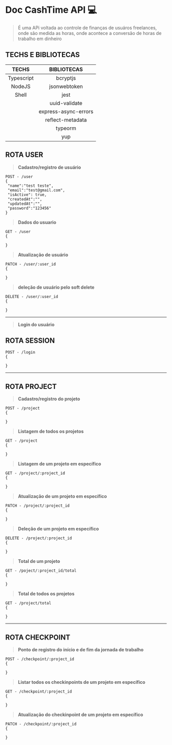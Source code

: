 # Doc CashTime API 💻

> É uma APi voltada ao controle de finanças de usuáros freelances, onde são medida as horas, onde acontece a conversão de horas de trabalho em dinheiro

## TECHS E BIBLIOTECAS
| TECHS | BIBLIOTECAS |
|:-------:|:-------------:|
|   Typescript  |bcryptjs            |
|    NodeJS     |jsonwebtoken        |
|    Shell      |jest                |
|               |uuid-validate       |
|               |express-async-errors|
|               |reflect-metadata    |
|               |typeorm             |
|               |yup                 |

## ROTA USER
>**Cadastro/registro de usuário**
```
POST - /user 
{
 "name":"test teste",
 "email":"test@gmail.com",
 "isActive": true,
 "createdAt":"",
 "updatedAt":"",
 "password":"123456"
}
```
>**Dados do usuario**
```
GET - /user 
{

}
```
>**Atualização de usuário**
```
PATCH - /user/:user_id 
{
 
}
```
>**deleção de usuário pelo soft delete**
```
DELETE - /user/:user_id
{
 
}
```
---
>**Login do usuário**
## ROTA SESSION
```
POST - /login 
{
 
}
```
---
## ROTA PROJECT
>**Cadastro/registro do projeto**
```
POST - /project  
{
 
}
```
>**Listagem de todos os projetos**
```
GET - /project 
{
 
}
```
>**Listagem de um projeto em específico**
```
GET - /project/:project_id  
{
 
}
```
>**Atualização de um projeto em específico**
```
PATCH - /project/:project_id  
{
 
}
```
>**Deleção de um projeto em específico**
```
DELETE - /project/:project_id  
{
 
}
```
>**Total de um projeto**
```
GET - /poject/:project_id/total  
{
 
}
```
>**Total de todos os projetos**
```
GET - /project/total   
{
 
}
```
---
## ROTA CHECKPOINT
>**Ponto de registro do início e de fim da jornada de trabalho**
```
POST - /checkpoint/:project_id 
{
 
}
```
>**Listar todos os checkinpoints de um projeto em específico**
```
GET - /checkpoint/:project_id 
{
 
}
```
>**Atualização do checkinpoint de um projeto em específico**
```
PATCH - /checkpoint/:project_id
{
 
}
```

